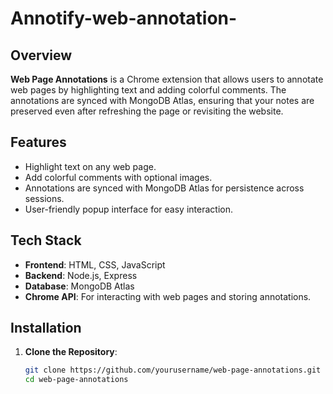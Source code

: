 ﻿# Annotify-web-annotation-
## Overview

**Web Page Annotations** is a Chrome extension that allows users to annotate web pages by highlighting text and adding colorful comments. The annotations are synced with MongoDB Atlas, ensuring that your notes are preserved even after refreshing the page or revisiting the website.

## Features

- Highlight text on any web page.
- Add colorful comments with optional images.
- Annotations are synced with MongoDB Atlas for persistence across sessions.
- User-friendly popup interface for easy interaction.

## Tech Stack

- **Frontend**: HTML, CSS, JavaScript
- **Backend**: Node.js, Express
- **Database**: MongoDB Atlas
- **Chrome API**: For interacting with web pages and storing annotations.

## Installation

1. **Clone the Repository**:

   ```bash
   git clone https://github.com/yourusername/web-page-annotations.git
   cd web-page-annotations


